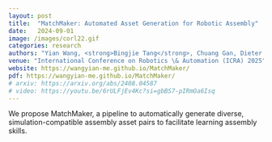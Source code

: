 ```yaml
---
layout: post
title:  "MatchMaker: Automated Asset Generation for Robotic Assembly"
date:   2024-09-01
image: /images/corl22.gif
categories: research
authors: "Yian Wang, <strong>Bingjie Tang</strong>, Chuang Gan, Dieter Fox, Kaichun Mo, Yashraj Narang, Iretiayo Akinola."
venue: "International Conference on Robotics \& Automation (ICRA) 2025"
website: https://wangyian-me.github.io/MatchMaker/
pdf: https://wangyian-me.github.io/MatchMaker/
# arxiv: https://arxiv.org/abs/2408.04587
# video: https://youtu.be/6rULFjEv4Kc?si=gbBS7-pIRmOa6Isq
---
```

We propose MatchMaker, a pipeline to automatically generate diverse, simulation-compatible assembly asset pairs to facilitate learning assembly skills.